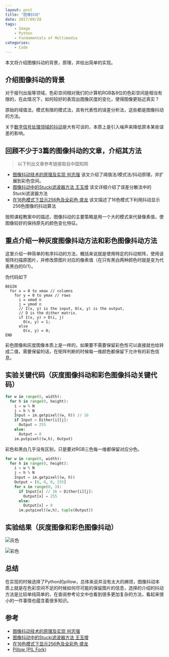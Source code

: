 ```yaml
---
layout: post
title: "图像抖动"
date: 2017/09/28
tags:
    - Image
    - Python
    - Fundamentals of Multimedia
categories:
    - Code
---
```


本文将介绍图像抖动的背景，原理，并给出简单的实现。

## 介绍图像抖动的背景

对于报刊出版等领域，色彩空间相对我们的计算机RGB各8位的色彩空间是相当有限的，在此情况下，如何较好的表现出图像灰度的变化，使得图像更贴近真实？

原始的域值法，模式有限的模式法，具有代表性的误差分析法，这些都是图像抖动的方法。

关于[数字信号处理领域的抖动](https://zh.wikipedia.org/wiki/%E6%8A%96%E5%8B%95_(%E6%95%B8%E4%BD%8D%E8%A8%8A%E8%99%9F%E8%99%95%E7%90%86))是大有可谈的，本质上是引入噪声来降低原本某些误差的影响。

<!--more-->

## 回顾不少于3篇的图像抖动的文章，介绍其方法

> 以下列出文章参考链接取自中国知网

+ [图像抖动技术的原理及实现 何志强](http://kns.cnki.net/KCMS/detail/detail.aspx?dbcode=CJFQ&dbname=CJFD9899&filename=XTYY199907014&uid=WEEvREcwSlJHSldRa1Fhb09jMjQyNUcrUUVQclQ1UStyUkdXL2UzNit4ND0=$9A4hF_YAuvQ5obgVAqNKPCYcEjKensW4ggI8Fm4gTkoUKaID8j8gFw!!&v=MTYzNDBlWDFMdXhZUzdEaDFUM3FUcldNMUZyQ1VSTDJmYnVSbkZ5SGxVNzNLUFRuU2Q3S3hGOWpNcUk5RVlJUjg=) 该文介绍了阈值法/模式法/抖动原理，并扩展到彩色空间。
+ [图像抖动中的Stucki滤波器方法 王玉增](http://kns.cnki.net/KCMS/detail/detail.aspx?dbcode=CJFQ&dbname=CJFD9697&filename=JSJS199602001&uid=WEEvREcwSlJHSldRa1Fhb09jMjQyNUcrUUVQclQ1UStyUkdXL2UzNit4ND0=$9A4hF_YAuvQ5obgVAqNKPCYcEjKensW4ggI8Fm4gTkoUKaID8j8gFw!!&v=MTQyOTk4ZVgxTHV4WVM3RGgxVDNxVHJXTTFGckNVUkwyZmJ1Um5GeUhsVTczSkx6N0JmYkt4RjlmTXJZOUZaWVI=) 该文详细介绍了误差分散法中的Stucki滤波器方法
+ [在16色模式下显示256色及全彩色 盛龙](http://kns.cnki.net/KCMS/detail/detail.aspx?dbcode=CJFQ&dbname=CJFD9495&filename=WDNJ199501011&uid=WEEvREcwSlJHSldRa1Fhb09jMjQyNUcrUUVQclQ1UStyUkdXL2UzNit4ND0=$9A4hF_YAuvQ5obgVAqNKPCYcEjKensW4ggI8Fm4gTkoUKaID8j8gFw!!&v=MjAxODNMdXhZUzdEaDFUM3FUcldNMUZyQ1VSTDJmYnVSbkZ5SG1WYjdJTWluRlpMS3hGOVRNcm85RVpZUjhlWDE=) 该文描述了16色模式下利用抖动显示256色图像的抖动算法


按照课程教案中的描述，图像抖动的主要策略是用一个大的模式来代替像素值，使图像较好的保持原先的颜色变化特征。

## 重点介绍一种灰度图像抖动方法和彩色图像抖动方法

这里介绍一种简单的有序抖动的方法，概括来说就是使用特定的抖动矩阵，使用该矩阵扫描原图片，并修改原图片对应的像素值（在只有黑白两种颜色时就是变为代表黑白的0/1）。

伪代码如下

```shell
BEGIN 
  for x = 0 to xmax // columns 
    for y = 0 to ymax // rows
      i = xmod n 
      j = ymod n 
      // I(x, y) is the input, O(x, y) is the output, 
      // D is the dither matrix. 
      if I(x, y) > D(i, j) 
        O(x, y) = 1;
      else 
        O(x, y) = 0; 
END
```

彩色图像和灰度图像本质上是一样的，如果要不需要保留彩色性可以直接就也给转成二值，需要保留的话，在矩阵判断的时候每一维颜色都保留下允许有的彩色信息。

## 实验关键代码（灰度图像抖动和彩色图像抖动关键代码）
```python
for w in range(0, width):
  for h in range(0, height):
    i = w % N
    j = h % N
    Input = im.getpixel((w, h)) // 16
    if Input > Dither[i][j]:
      Output = 255
    else:
      Output = 0
    im.putpixel((w,h), Output)
```

彩色和黑白几乎没有区别，只是要对RGB三色每一维都保留对应分色。

```python
for w in range(0, width):
  for h in range(0, height):
    i = w % N
    j = h % N
    Input = im.getpixel((w, h))
    Output = [0, 0, 0, 255]
    for x in range(0, 3):
      if Input[x] // 16 > Dither[i][j]:
        Output[x] = 255
      else:
        Output[x] = 0
      im.putpixel((w,h), tuple(Output))
```



## 实验结果（灰度图像和彩色图像抖动）

![灰色](/img/markdown/black.png)

![彩色](/img/markdown/color.png)

## 总结

在实现的时候选择了Python的pillow，总体来说并没有太大的麻烦，图像抖动本质上就是在色彩空间不足的时候如何尽可能的保留图片的信息，选择的介绍的抖动方法是比较单纯简单的，在查阅参考论文中也看到很多更加复杂的方法，看起来很小的一件事情也蕴含着很多知识。

## 参考

- [图像抖动技术的原理及实现 何志强](http://kns.cnki.net/KCMS/detail/detail.aspx?dbcode=CJFQ&dbname=CJFD9899&filename=XTYY199907014&uid=WEEvREcwSlJHSldRa1Fhb09jMjQyNUcrUUVQclQ1UStyUkdXL2UzNit4ND0=$9A4hF_YAuvQ5obgVAqNKPCYcEjKensW4ggI8Fm4gTkoUKaID8j8gFw!!&v=MTYzNDBlWDFMdXhZUzdEaDFUM3FUcldNMUZyQ1VSTDJmYnVSbkZ5SGxVNzNLUFRuU2Q3S3hGOWpNcUk5RVlJUjg=) 
- [图像抖动中的Stucki滤波器方法 王玉增](http://kns.cnki.net/KCMS/detail/detail.aspx?dbcode=CJFQ&dbname=CJFD9697&filename=JSJS199602001&uid=WEEvREcwSlJHSldRa1Fhb09jMjQyNUcrUUVQclQ1UStyUkdXL2UzNit4ND0=$9A4hF_YAuvQ5obgVAqNKPCYcEjKensW4ggI8Fm4gTkoUKaID8j8gFw!!&v=MTQyOTk4ZVgxTHV4WVM3RGgxVDNxVHJXTTFGckNVUkwyZmJ1Um5GeUhsVTczSkx6N0JmYkt4RjlmTXJZOUZaWVI=) 
- [在16色模式下显示256色及全彩色 盛龙](http://kns.cnki.net/KCMS/detail/detail.aspx?dbcode=CJFQ&dbname=CJFD9495&filename=WDNJ199501011&uid=WEEvREcwSlJHSldRa1Fhb09jMjQyNUcrUUVQclQ1UStyUkdXL2UzNit4ND0=$9A4hF_YAuvQ5obgVAqNKPCYcEjKensW4ggI8Fm4gTkoUKaID8j8gFw!!&v=MjAxODNMdXhZUzdEaDFUM3FUcldNMUZyQ1VSTDJmYnVSbkZ5SG1WYjdJTWluRlpMS3hGOVRNcm85RVpZUjhlWDE=) 
- [Pillow (PIL Fork)](http://pillow-zh-cn.readthedocs.io/zh_CN/latest/index.html)